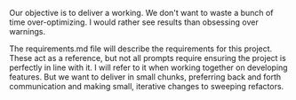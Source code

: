 Our objective is to deliver a working. We don't want to waste a bunch of time over-optimizing. I would rather see results than obsessing over warnings.

The requirements.md file will describe the requirements for this project. These act as a reference, but not all prompts require ensuring the project is perfectly in line with it. I will refer to it when working together on developing features. But we want to deliver in small chunks, preferring back and forth communication and making small, iterative changes to sweeping refactors.
